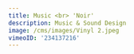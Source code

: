 ```yaml
---
title: Music <br> 'Noir'
description: Music & Sound Design
image: /cms/images/Vinyl 2.jpeg
vimeoID: '234137216'
---
```









